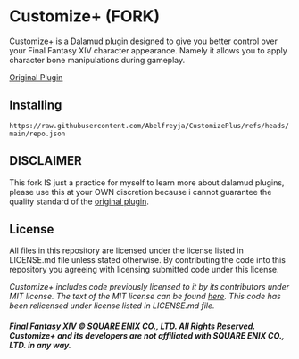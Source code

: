 # Customize+ (FORK)
Customize+ is a Dalamud plugin designed to give you better control over your Final Fantasy XIV character appearance. Namely it allows you to apply character bone manipulations during gameplay.

[Original Plugin](https://github.com/Aether-Tools/CustomizePlus)

## Installing
`https://raw.githubusercontent.com/Abelfreyja/CustomizePlus/refs/heads/main/repo.json`

## DISCLAIMER
This fork IS just a practice for myself to learn more about dalamud plugins, please use this at your OWN discretion because i cannot guarantee the quality standard of the [original plugin](https://github.com/Aether-Tools/CustomizePlus).

## License
All files in this repository are licensed under the license listed in LICENSE.md file unless stated otherwise. By contributing the code into this repository you agreeing with licensing submitted code under this license.

*Customize+ includes code previously licensed to it by its contributors under MIT license. The text of the MIT license can be found [here](https://opensource.org/license/mit/). This code has been relicensed under license listed in LICENSE.md file.*

##### Final Fantasy XIV © SQUARE ENIX CO., LTD. All Rights Reserved. Customize+ and its developers are not affiliated with SQUARE ENIX CO., LTD. in any way.
